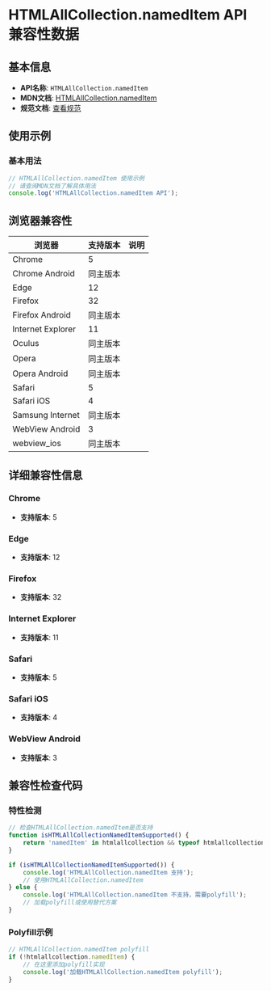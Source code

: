 # HTMLAllCollection.namedItem API 兼容性数据

## 基本信息

- **API名称**: `HTMLAllCollection.namedItem`
- **MDN文档**: [HTMLAllCollection.namedItem](https://developer.mozilla.org/docs/Web/API/HTMLAllCollection/namedItem)
- **规范文档**: [查看规范](https://html.spec.whatwg.org/multipage/common-dom-interfaces.html#dom-htmlallcollection-nameditem)

## 使用示例

### 基本用法

```javascript
// HTMLAllCollection.namedItem 使用示例
// 请查阅MDN文档了解具体用法
console.log('HTMLAllCollection.namedItem API');
```

## 浏览器兼容性

| 浏览器 | 支持版本 | 说明 |
|--------|----------|------|
| Chrome | 5 |  |
| Chrome Android | 同主版本 |  |
| Edge | 12 |  |
| Firefox | 32 |  |
| Firefox Android | 同主版本 |  |
| Internet Explorer | 11 |  |
| Oculus | 同主版本 |  |
| Opera | 同主版本 |  |
| Opera Android | 同主版本 |  |
| Safari | 5 |  |
| Safari iOS | 4 |  |
| Samsung Internet | 同主版本 |  |
| WebView Android | 3 |  |
| webview_ios | 同主版本 |  |

## 详细兼容性信息

### Chrome

- **支持版本**: 5

### Edge

- **支持版本**: 12

### Firefox

- **支持版本**: 32

### Internet Explorer

- **支持版本**: 11

### Safari

- **支持版本**: 5

### Safari iOS

- **支持版本**: 4

### WebView Android

- **支持版本**: 3

## 兼容性检查代码

### 特性检测

```javascript
// 检查HTMLAllCollection.namedItem是否支持
function isHTMLAllCollectionNamedItemSupported() {
    return 'namedItem' in htmlallcollection && typeof htmlallcollection.namedItem === 'function';
}

if (isHTMLAllCollectionNamedItemSupported()) {
    console.log('HTMLAllCollection.namedItem 支持');
    // 使用HTMLAllCollection.namedItem
} else {
    console.log('HTMLAllCollection.namedItem 不支持，需要polyfill');
    // 加载polyfill或使用替代方案
}
```

### Polyfill示例

```javascript
// HTMLAllCollection.namedItem polyfill
if (!htmlallcollection.namedItem) {
    // 在这里添加polyfill实现
    console.log('加载HTMLAllCollection.namedItem polyfill');
}
```

